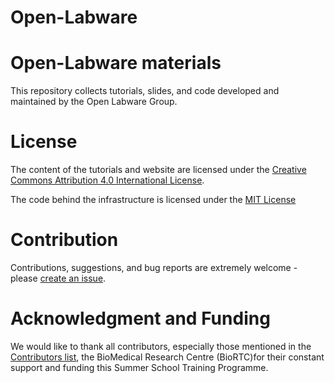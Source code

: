 # Open-Labware

Open-Labware materials
========================

This repository collects tutorials, slides, and code developed and maintained by the Open Labware Group.


# License

The content of the tutorials and website are licensed under the [Creative Commons Attribution 4.0 International License](https://creativecommons.org/licenses/by/4.0).

The code behind the infrastructure is licensed under the [MIT License](LICENSE.md)

# Contribution

Contributions, suggestions, and bug reports are extremely welcome - please [create an issue](issues/new).


# Acknowledgment and Funding

We would like to thank all contributors, especially those mentioned in the [Contributors list](CONTRIBUTORS.yaml), the BioMedical Research Centre (BioRTC)for their constant support and funding this Summer School Training Programme.

